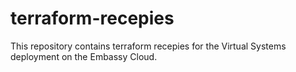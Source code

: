 # terraform-recepies

This repository contains terraform recepies for the Virtual Systems deployment on the Embassy Cloud.
